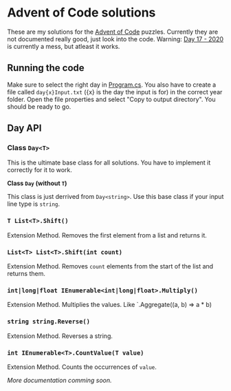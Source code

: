 ﻿# Advent of Code solutions

These are my solutions for the [Advent of Code](https://adventofcode.com) puzzles.
Currently they are not documented really good, just look into the code.
Warning: [Day 17 - 2020](AdventOfCode/Event2020/Day17.cs) is currently a mess, but atleast it works.

## Running the code

Make sure to select the right day in [Program.cs](AdventOfCode/Program.cs). You also have to create a file called `day{x}Input.txt` ({x} is the day the input is for) in the correct year folder. Open the file properties and select "Copy to output directory". You should be ready to go.

## Day API

### Class `Day<T>`
This is the ultimate base class for all solutions. You have to implement it correctly for it to work.

**Class `Day` (without `T`)**

This class is just derrived from `Day<string>`. Use this base class if your input line type is `string`.

### `T List<T>.Shift()`
Extension Method. Removes the first element from a list and returns it.

### `List<T> List<T>.Shift(int count)`
Extension Method. Removes `count` elements from the start of the list and returns them.

### `int|long|float IEnumerable<int|long|float>.Multiply()`
Extension Method. Multiplies the values. Like `.Aggregate((a, b) => a * b)

### `string string.Reverse()`
Extension Method. Reverses a string.

### `int IEnumerable<T>.CountValue(T value)`
Extension Method. Counts the occurrences of `value`.


*More documentation comming soon.*
